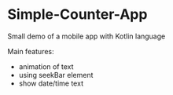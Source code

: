 # Simple-Counter-App
Small demo of a mobile app with Kotlin language

Main features:
* animation of text
* using seekBar element
* show date/time text